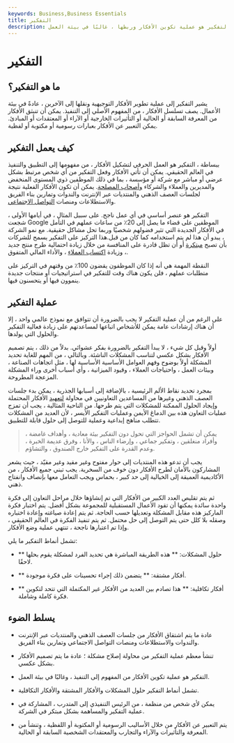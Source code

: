 ```yaml
---
keywords: Business,Business Essentials
title: التفكير
description: التفكير هو عملية تكوين الأفكار وربطها ، غالبًا في بيئة العمل.
---
```


# التفكير
## ما هو التفكير؟

يشير التفكير إلى عملية تطوير الأفكار التوجيهية ونقلها إلى الآخرين ، عادةً في بيئة الأعمال. يصف تسلسل الأفكار ، من المفهوم الأصلي إلى التنفيذ. يمكن أن تنبثق الأفكار من المعرفة السابقة أو الحالية أو التأثيرات الخارجية أو الآراء أو المعتقدات أو المبادئ. يمكن التعبير عن الأفكار بعبارات رسومية أو مكتوبة أو لفظية.

## كيف يعمل التفكير

ببساطة ، التفكير هو العمل الحرفي لتشكيل الأفكار ، من مفهومها إلى التطبيق والتنفيذ في العالم الحقيقي. يمكن أن تأتي الأفكار وفعل التفكير من أي شخص مرتبط بشكل عرضي أو مباشر مع شركة أو مؤسسة ، بما في ذلك الموظفين ذوي المستوى المنخفض والمديرين والعملاء والشركاء [وأصحاب المصلحة](/stakeholder). يمكن أن تكون الأفكار الفعلية نتيجة لجلسات العصف الذهني والمنتديات عبر الإنترنت والندوات وتمارين بناء الفريق والاستطلاعات ومنصات [التواصل الاجتماعي](/social-media).

التفكير هو عنصر أساسي في أي عمل ناجح. على سبيل المثال ، في أيامها الأولى ، شجعت Google الموظفين على قضاء ما يصل إلى 20٪ من ساعات عملهم في التأمل في الأفكار الجديدة التي تثير فضولهم شخصيًا وربما تحل مشاكل حقيقية. مع نمو الشركة ، يبدو أن هذا لم يتم استخدامه كما كان من قبل.هذا التركيز على التفكير يسمح للشركات بأن تصبح [مبتكرة](/disruptive-innovation) أو أن تظل قادرة على المنافسة من خلال زيادة احتمالية طرح منتج جديد ، وزيادة [اكتساب العملاء](/acquisition) ، والأداء المالي المتفوق.

النقطة المهمة هي أنه إذا كان الموظفون يقضون 100٪ من وقتهم في التركيز على متطلبات عملهم ، فلن يكون هناك وقت للتفكير في استراتيجيات أو منتجات جديدة ينموون فيها أو يتحسنون فيها.

## عملية التفكير

على الرغم من أن عملية التفكير لا يجب بالضرورة أن تتوافق مع نموذج عالمي واحد ، إلا أن هناك إرشادات عامة يمكن للأشخاص اتباعها لمساعدتهم على زيادة فعالية التفكير والحلول التي يولدها.

أولاً وقبل كل شيء ، لا يبدأ التفكير بالضرورة بفكر عشوائي. بدلاً من ذلك ، يتم تصميم الأفكار بشكل عكسي لتناسب المشكلات الناشئة. وبالتالي ، من المهم للغاية تحديد المشكلة أولاً بوضوح وفهم العوامل الأساسية الأساسية لها ، مثل اتجاهات الصناعة ، وبيئات العمل ، واحتياجات العملاء ، وقيود الميزانية ، وأي أسباب أخرى وراء المشكلة المزعجة المطروحة.

بمجرد تحديد نقاط الألم الرئيسية ، بالإضافة إلى أسبابها الجذرية ، يمكن بدء جلسات العصف الذهني وغيرها من المساعدين التعاونيين في محاولة [لتعهيد](/crowdsourcing) الأفكار المحتملة وإيجاد الحلول الممكنة للمشكلات التي يتم طرحها. من الناحية المثالية ، يجب أن تمزج عمليات التعاون هذه بين الدماغ الأيمن وعمليات التفكير الأيسر ، لأن العديد من المشكلات تتطلب مناهج إبداعية وعملية للتوصل إلى حلول قابلة للتطبيق.

> يمكن أن تشمل الحواجز التي تحول دون التفكير بيئة معادية ، وأهداف غامضة ، وأفراد منغلقين ، وتفكير جماعي ، وإرضاء الناس ، والأنا ، وفرق عديمة الخبرة ، وعدم القدرة على التفكير خارج الصندوق ، والتشاؤم.

>

يجب أن تدعو هذه المنتديات إلى حوار مفتوح وغير مقيد وغير مقيّد ، حيث يشعر المشاركون بالأمان لطرح الأفكار دون خوف من السخرية. يجب تبني جميع الأفكار ، من الأكاديمية العميقة إلى الخيالية إلى حد كبير ، بحماس ويجب التعامل معها بإنصاف وانفتاح ذهني.

ثم يتم تقليص العدد الكبير من الأفكار التي تم إنشاؤها خلال مراحل التعاون إلى فكرة واحدة سائدة يمكنها أن تقود الأعمال المستقبلية للمجموعة بشكل أفضل. يتم اختبار فكرة الماركيز هذه مقابل المشكلة وتعديلها حسب الحاجة. ثم يتم إعادة صياغته وإعادة اختباره وصقله بلا كلل حتى يتم التوصل إلى حل محتمل. ثم يتم تنفيذ الفكرة في العالم الحقيقي ، وإذا تم اعتبارها ناجحة ، تنتهي عملية وضع الأفكار.

تشمل أنماط التفكير ما يلي:

- ** حلول المشكلات: ** هذه الطريقة المباشرة هي تحديد الفرد لمشكلة يقوم بحلها لاحقًا.

- ** أفكار مشتقة: ** يتضمن ذلك إجراء تحسينات على فكرة موجودة.

- ** أفكار تكافلية: ** هذا تصادم بين العديد من الأفكار غير المكتملة التي تتحد لتكوين فكرة كاملة وشاملة.

## يسلط الضوء

- عادة ما يتم اشتقاق الأفكار من جلسات العصف الذهني والمنتديات عبر الإنترنت والندوات والاستطلاعات ومنصات التواصل الاجتماعي وتمارين بناء الفريق.

- تنشأ معظم عملية التفكير من محاولة إصلاح مشكلة ؛ عادة ما يتم تصميم الأفكار بشكل عكسي.

- التفكير هو عملية تكوين الأفكار من المفهوم إلى التنفيذ ، وغالبًا في بيئة العمل.

- تشمل أنماط التفكير حلول المشكلات والأفكار المشتقة والأفكار التكافلية.

- يمكن لأي شخص من منظمة ، من الرئيس التنفيذي إلى المتدرب ، المشاركة في عملية التفكير والمساهمة بشكل مبتكر في الشركة.

- يتم التعبير عن الأفكار من خلال الأساليب الرسومية أو المكتوبة أو اللفظية ، وتنشأ من المعرفة والتأثيرات والآراء والتجارب والمعتقدات الشخصية السابقة أو الحالية.

